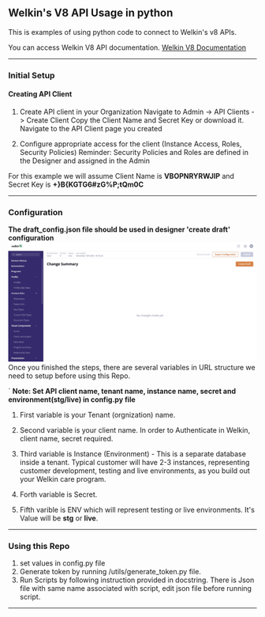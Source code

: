 
## Welkin's V8 API Usage in python


This is examples of using python code to connect to Welkin's v8 APIs.

You can access Welkin V8 API documentation.
[Welkin V8 Documentation](https://developers.welkinhealth.com/ "Welkin V8 Documentation")

---
### Initial Setup


#### Creating API Client
1. Create API client in your Organization
Navigate to Admin -> API Clients -> Create Client
Copy the Client Name and Secret Key or download it.
Navigate to the API Client page you created

2. Configure appropriate access for the client (Instance Access, Roles, Security Policies)
Reminder: Security Policies and Roles are defined in the Designer and assigned in the Admin

For this example we will assume Client Name is **VBOPNRYRWJIP** and Secret Key is **+}B{KGTG6#zG%P;tQm0C**

---
### Configuration

**The draft_config.json file should be used in  designer 'create draft' configuration**
![ProgramPhases](docs/static/designer1.jpg)
Once you finished the steps, there are several variables in URL structure we need to setup before using this Repo.

`
**Note: Set API client name, tenant name,
instance name, secret and environment(stg/live) in config.py file** 

1. First variable is your Tenant (orgnization) name.
   
2.  Second variable is your client name. 
In order to Authenticate in Welkin, client name, secret required.

3.  Third variable  is Instance (Environment) - This is a separate database inside a tenant. 
    Typical customer will have 2-3 instances, representing customer development, 
    testing and live environments, as you build out your Welkin care program.
    
4.  Forth variable is Secret.
5.  Fifth varible is ENV which will represent testing or live environments. 
    It's Value will be **stg** or **live**. 
    
---

### Using this Repo
1. set values in config.py file
2. Generate token by running /utils/generate_token.py file.
3. Run Scripts by following instruction provided in docstring. There is Json file with
same name associated with script, edit json file before running script.
   

---
